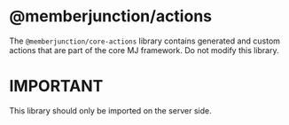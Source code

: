 # @memberjunction/actions

The `@memberjunction/core-actions` library contains generated and custom actions that are part of the core MJ framework. Do not modify this library.

# IMPORTANT
This library should only be imported on the server side. 